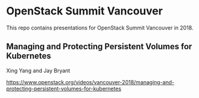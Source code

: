 # OpenStack Summit Vancouver

This repo contains presentations for OpenStack Summit Vancouver in 2018.

## Managing and Protecting Persistent Volumes for Kubernetes
Xing Yang and Jay Bryant

https://www.openstack.org/videos/vancouver-2018/managing-and-protecting-persistent-volumes-for-kubernetes
